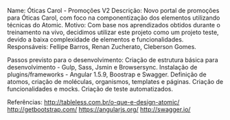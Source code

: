 Name: Óticas Carol - Promoções V2
Descrição: Novo portal de promoções para Óticas Carol, com foco na componentização dos elementos utilizando técnicas do Atomic.
Motivo: Com base nos aprendizados obtidos durante o treinamento na vivo, decidimos utilizar este projeto como um projeto teste, devido a baixa complexidade de elementos e funcionalidades.
Responsáveis: Fellipe Barros, Renan Zucherato, Cleberson Gomes.

Passos previsto para o desenvolvimento:
Criação de estrutura básica para desenvolvimento - Gulp, Sass, Jsmin e Browsersync. 
Instalação de plugins/frameworks - Angular 1.5.9, Boostrap e Swagger.
Definição de atomos, criação de moléculas, organismos, templates e páginas.
Criação de funcionalidades e mocks.
Criação de teste automatizados.

Referências:
http://tableless.com.br/o-que-e-design-atomic/
http://getbootstrap.com/
https://angularjs.org/
http://swagger.io/